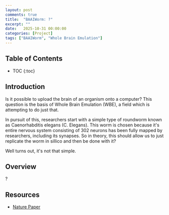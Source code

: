 ```yaml
---
layout: post
comments: true
title:  "BAAIWorm: ?"
excerpt: ""
date:   2025-10-31 00:00:00
categories: [Project]
tags: ["BAAIWorm", "Whole Brain Emulation"]
---
```


## Table of Contents

* TOC
{:toc}

## Introduction

Is it possible to upload the brain of an organism onto a computer? This question is the
basis of Whole Brain Emulation (WBE), a field which is attempting to do just that.

In pursuit of this, researchers start with a simple type of roundworm known
as Caenorhabditis elegans (C. Elegans). This worm is chosen because it's entire
nervous system consisting of 302 neurons has been fully mapped by researchers,
including its synapses. So in theory, this should allow us to just replicate the
worm in sillico and then be done with it?

Well turns out, it's not that simple.

## Overview

?

## Resources

- [Nature Paper](https://www.nature.com/articles/s43588-024-00738-w)